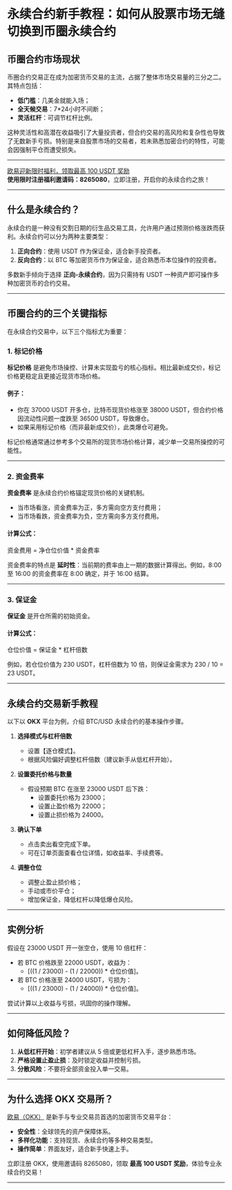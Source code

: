 # 永续合约新手教程：如何从股票市场无缝切换到币圈永续合约



## 币圈合约市场现状

币圈合约交易正在成为加密货币交易的主流，占据了整体市场交易量的三分之二。其特点包括：
- **低门槛**：几美金就能入场；
- **全天候交易**：7*24小时不间断；
- **灵活杠杆**：可调节杠杆比例。

这种灵活性和高潜在收益吸引了大量投资者，但合约交易的高风险和复杂性也导致了无数新手亏损。特别是来自股票市场的交易者，若未熟悉加密合约的特性，可能会因强制平仓而遭受损失。

---
[欧易迎新限时福利，领取最高 100 USDT 奖励](https://bit.ly/OKXe)  
**使用限时注册福利邀请码：8265080**，立即注册，开启你的永续合约之旅！

---
## 什么是永续合约？

永续合约是一种没有交割日期的衍生品交易工具，允许用户通过预测价格涨跌而获利。永续合约可以分为两种主要类型：
1. **正向合约**：使用 USDT 作为保证金，适合新手投资者。
2. **反向合约**：以 BTC 等加密货币作为保证金，适合熟悉币本位操作的投资者。

多数新手倾向于选择 **正向-永续合约**，因为只需持有 USDT 一种资产即可操作多种加密货币的合约交易。

---

## 币圈合约的三个关键指标

在永续合约交易中，以下三个指标尤为重要：

### 1. 标记价格

**标记价格** 是避免市场操控、计算未实现盈亏的核心指标。相比最新成交价，标记价格更稳定且更接近现货市场价格。

#### 例子：
- 你在 37000 USDT 开多仓，比特币现货价格涨至 38000 USDT，但合约价格因流动性问题一度跌至 36500 USDT，导致爆仓。
- 如果采用标记价格（而非最新成交价），此类爆仓可避免。

标记价格通常通过参考多个交易所的现货市场价格计算，减少单一交易所操控的可能性。

---

### 2. 资金费率

**资金费率** 是永续合约价格锚定现货价格的关键机制。  
- 当市场看涨，资金费率为正，多方需向空方支付费用；
- 当市场看跌，资金费率为负，空方需向多方支付费用。

#### 计算公式：
资金费用 = 净仓位价值 * 资金费率

资金费率的特点是 **延时性**：当前期的费率由上一期的数据计算得出。例如，8:00 至 16:00 的资金费率在 8:00 确定，并于 16:00 结算。

---

### 3. 保证金

**保证金** 是开仓所需的初始资金。  
#### 计算公式：
仓位价值 = 保证金 * 杠杆倍数

例如，若仓位价值为 230 USDT，杠杆倍数为 10 倍，则保证金需求为 230 / 10 = 23 USDT。

---

## 永续合约交易新手教程

以下以 **OKX** 平台为例，介绍 BTC/USD 永续合约的基本操作步骤。

1. **选择模式与杠杆倍数**  
   - 设置【逐仓模式】。
   - 根据风险偏好调整杠杆倍数（建议新手从低杠杆开始）。

2. **设置委托价格与数量**  
   - 假设预期 BTC 在涨至 23000 USDT 后下跌：
     - 设置委托价格为 23000；
     - 设置止盈价格为 22000；
     - 设置止损价格为 24000。

3. **确认下单**  
   - 点击卖出看空完成下单。
   - 可在订单页面查看仓位详情，如收益率、手续费等。

4. **调整仓位**  
   - 调整止盈止损价格；
   - 手动或市价平仓；
   - 增加保证金，降低杠杆以降低爆仓风险。

---

## 实例分析

假设在 23000 USDT 开一张空仓，使用 10 倍杠杆：

- 若 BTC 价格跌至 22000 USDT，收益为：
  - \[((1 / 23000) - (1 / 22000)) \* 仓位价值\]。
- 若 BTC 价格涨至 24000 USDT，亏损为：
  - \[((1 / 23000) - (1 / 24000)) \* 仓位价值\]。

尝试计算以上收益与亏损，巩固你的操作理解。

---

## 如何降低风险？

1. **从低杠杆开始**：初学者建议从 5 倍或更低杠杆入手，逐步熟悉市场。
2. **严格设置止盈止损**：及时锁定收益并控制亏损。
3. **分散风险**：不要将全部资金投入单一交易。

---

## 为什么选择 OKX 交易所？

[欧易（OKX）](https://bit.ly/OKXe) 是新手与专业交易员首选的加密货币交易平台：
- **安全性**：全球领先的资产保障体系。
- **多样化功能**：支持现货、永续合约等多种交易类型。
- **操作简单**：界面友好，适合新手快速上手。

立即注册 OKX，使用邀请码 8265080，领取 **最高 100 USDT 奖励**，体验专业永续合约交易！

---

